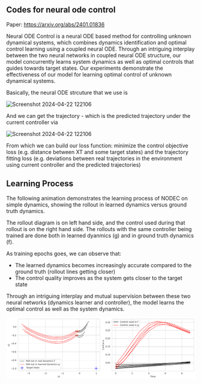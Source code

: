 ## Codes for neural ode control

Paper: https://arxiv.org/abs/2401.01836

Neural ODE Control is a neural ODE based method for controlling unknown dynamical systems,  which combines dynamics identification and optimal control learning using a coupled neural ODE. Through an intriguing interplay between the two neural networks in coupled neural ODE structure, our model concurrently learns system dynamics as well as optimal controls that guides towards target states. Our experiments demonstrate the effectiveness of our model for learning optimal control of unknown dynamical systems.

Basically, the neural ODE strcuture that we use is 

![Screenshot 2024-04-22 122106](https://github.com/chichengmessi/neural_ode_control/assets/43145509/d199d0f6-5ff2-44b4-a16d-2fd50bd17897)

And we can get the trajectory - which is the predicted trajectory under the current controller via

![Screenshot 2024-04-22 122106](https://github.com/chichengmessi/neural_ode_control/assets/43145509/5ca3be0b-31b9-42c3-94d8-2b0777a1d509)

From which we can build our loss function: minimize the control objective loss (e.g. distance between XT and some target states) and the trajectory fitting loss (e.g. deviations between real trajectories in the environment using current controller and the predicted trajectories)

## Learning Process

The following animation demonstrates the learning process of NODEC on simple dynamics, showing the rollout in learned dynamics versus ground truth dynamics. 

The rollout diagram is on left hand side, and the control used during that rollout is on the right hand side. The rollouts with the same controller being trained are done both in learned dyanmics (g) and in ground truth dynamics (f). 

As training epochs goes, we can observe that:

- The learned dynamics becomes increasingly accurate compared to the ground truth (rollout lines getting closer)
- The control quality improves as the system gets closer to the target state

Through an intriguing interplay and mutual supervision between these two neural networks (dynamics learner and controller), the model learns the optimal control as well as the system dynamics.

![Learning Process](assets/learning_process.gif)
